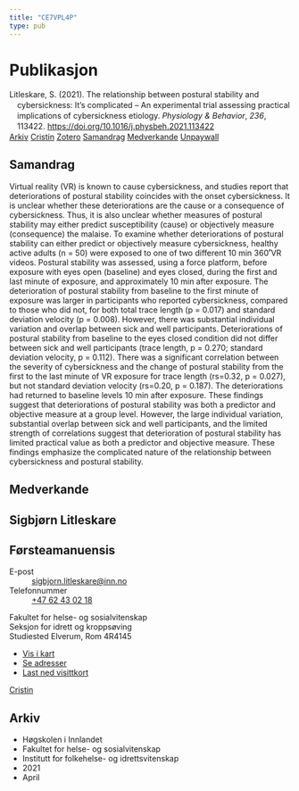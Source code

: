```yaml
---
title: "CE7VPL4P"
type: pub
---
```

<h1>Publikasjon</h1>
<article id="csl-bib-container-CE7VPL4P" class="csl-bib-container">
  <div class="csl-bib-body" style="line-height: 1.35; padding-left: 1em; text-indent:-1em;">
  <div class="csl-entry">Litleskare, S. (2021). The relationship between postural stability and cybersickness: It&#x2019;s complicated &#x2013; An experimental trial assessing practical implications of cybersickness etiology. <i>Physiology &amp; Behavior</i>, <i>236</i>, 113422. <a href="https://doi.org/10.1016/j.physbeh.2021.113422">https://doi.org/10.1016/j.physbeh.2021.113422</a></div>
</div>
  <div class="csl-bib-buttons">
    <a href="#taxonomy-article-CE7VPL4P" class="csl-bib-button">Arkiv</a>
    <a href="https://app.cristin.no/results/show.jsf?id=1906049" alt="Cristin URL" class="csl-bib-button">Cristin</a>
    <a href="http://zotero.org/groups/5402882/items/CE7VPL4P" alt="Zotero URL" class="csl-bib-button">Zotero</a>
    <a href="#abstract-article-CE7VPL4P" class="csl-bib-button">Samandrag</a>
    <a href="#contributors-article-CE7VPL4P" class="csl-bib-button">Medverkande</a>
    <a href="https://doi.org/10.1016/j.physbeh.2021.113422" class="csl-bib-button">Unpaywall</a>
  </div>
  <div id="csl-bib-meta-container-CE7VPL4P"></div>
</article>
<div id="csl-bib-meta-CE7VPL4P" class="csl-bib-meta">
  <article id="abstract-article-CE7VPL4P" class="abstract-article">
    <h1>Samandrag</h1>
    Virtual reality (VR) is known to cause cybersickness, and studies report that deteriorations of postural stability coincides with the onset cybersickness. It is unclear whether these deteriorations are the cause or a consequence of cybersickness. Thus, it is also unclear whether measures of postural stability may either predict susceptibility (cause) or objectively measure (consequence) the malaise. To examine whether deteriorations of postural stability can either predict or objectively measure cybersickness, healthy active adults (n = 50) were exposed to one of two different 10 min 360˚VR videos. Postural stability was assessed, using a force platform, before exposure with eyes open (baseline) and eyes closed, during the first and last minute of exposure, and approximately 10 min after exposure. The deterioration of postural stability from baseline to the first minute of exposure was larger in participants who reported cybersickness, compared to those who did not, for both total trace length (p = 0.017) and standard deviation velocity (p = 0.008). However, there was substantial individual variation and overlap between sick and well participants. Deteriorations of postural stability from baseline to the eyes closed condition did not differ between sick and well participants (trace length, p = 0.270; standard deviation velocity, p = 0.112). There was a significant correlation between the severity of cybersickness and the change of postural stability from the first to the last minute of VR exposure for trace length (rs=0.32, p = 0.027), but not standard deviation velocity (rs=0.20, p = 0.187). The deteriorations had returned to baseline levels 10 min after exposure. These findings suggest that deteriorations of postural stability was both a predictor and objective measure at a group level. However, the large individual variation, substantial overlap between sick and well participants, and the limited strength of correlations suggest that deterioration of postural stability has limited practical value as both a predictor and objective measure. These findings emphasize the complicated nature of the relationship between cybersickness and postural stability.
  </article>
  <article id="contributors-article-CE7VPL4P" class="contributors-article">
    <h1>Medverkande</h1>
    <div class="personas"> <div class="vrtx-hinn-person-card"> <div class="photo"> <i class="lar la-user-circle missing-person"></i> </div> <div class="info"> <hgroup><h1>Sigbjørn Litleskare</h1> <h2>Førsteamanuensis</h2> </hgroup><dl> <dt>E-post</dt> <dd> <a href="mailto:sigbjorn.litleskare@inn.no">sigbjorn.litleskare@inn.no</a> </dd> <dt>Telefonnummer</dt> <dd><a href="tel:+4762430218"> +47 62 43 02 18 </a></dd> </dl> <p> Fakultet for helse- og sosialvitenskap<br> Seksjon for idrett og kroppsøving<br> Studiested Elverum, Rom 4R4145 </p> <ul class="vrtx-hinn-links"> <li><a href="https://www.google.com/maps?q=60.88156,11.53723">Vis i kart</a></li> <li><a href="https://www.inn.no/finn-en-ansatt/sigbjorn-litleskare.html#vrtx-hinn-addresses">Se adresser</a></li> <li><a href="https://www.inn.no/finn-en-ansatt/sigbjorn-litleskare.html?vrtx=vcf">Last ned visittkort</a></li> </ul> </div> </div> <a href="https://app.cristin.no/persons/show.jsf?id=477352" alt="Cristin URL" class="personas-cristin">Cristin</a> </div>
  </article>
  <article id="taxonomy-article-CE7VPL4P" class="taxonomy-article">
    <h1>Arkiv</h1>
    <ul>
      <li>Høgskolen i Innlandet</li>
      <li>Fakultet for helse- og sosialvitenskap</li>
      <li>Institutt for folkehelse- og idrettsvitenskap</li>
      <li>2021</li>
      <li>April</li>
    </ul>
  </article>
</div>
